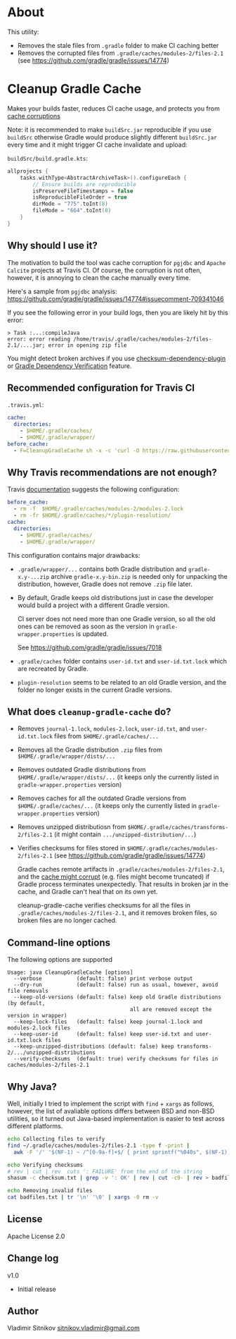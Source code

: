 About
=====

This utility:
* Removes the stale files from `.gradle` folder to make CI caching better
* Removes the corrupted files from `.gradle/caches/modules-2/files-2.1` (see https://github.com/gradle/gradle/issues/14774)

Cleanup Gradle Cache
====================

Makes your builds faster, reduces CI cache usage, and protects you from [cache corruptions](https://github.com/gradle/gradle/issues/14774)

Note: it is recommended to make `buildSrc.jar` reproducible if you use `buildSrc` otherwise Gradle would produce slightly different
`buildSrc.jar` every time and it might trigger CI cache invalidate and upload:

`buildSrc/build.gradle.kts`:

```kotlin
allprojects {
    tasks.withType<AbstractArchiveTask>().configureEach {
        // Ensure builds are reproducible
        isPreserveFileTimestamps = false
        isReproducibleFileOrder = true
        dirMode = "775".toInt(8)
        fileMode = "664".toInt(8)
    }
}
```

Why should I use it?
----------------

The motivation to build the tool was cache corruption for `pgjdbc` and `Apache Calcite` projects at Travis CI.
Of course, the corruption is not often, however, it is annoying to clean the cache manually every time.

Here's a sample from `pgjdbc` analysis: https://github.com/gradle/gradle/issues/14774#issuecomment-709341046

If you see the following error in your build logs, then you are likely hit by this error:

```
> Task :...:compileJava
error: error reading /home/travis/.gradle/caches/modules-2/files-2.1/....jar; error in opening zip file
```

You might detect broken archives if you use [checksum-dependency-plugin](https://github.com/vlsi/vlsi-release-plugins/tree/master/plugins/checksum-dependency-plugin)
or [Gradle Dependency Verification](https://docs.gradle.org/current/userguide/dependency_verification.html) feature.


Recommended configuration for Travis CI
---------------------------------------

`.travis.yml`:

```yaml
cache:
  directories:
    - $HOME/.gradle/caches/
    - $HOME/.gradle/wrapper/
before_cache:
  - F=CleanupGradleCache sh -x -c 'curl -O https://raw.githubusercontent.com/vlsi/cleanup-gradle-cache/v1.x/$F.java && javac -J-Xmx128m $F.java && java -Xmx128m $F'
```

Why Travis recommendations are not enough?
------------------------------------------

Travis [documentation](https://docs.travis-ci.com/user/languages/java#caching) suggests the following configuration:

```yaml
before_cache:
  - rm -f  $HOME/.gradle/caches/modules-2/modules-2.lock
  - rm -fr $HOME/.gradle/caches/*/plugin-resolution/
cache:
  directories:
    - $HOME/.gradle/caches/
    - $HOME/.gradle/wrapper/
```

This configuration contains major drawbacks:
* `.gradle/wrapper/...` contains both Gradle distribution and `gradle-x.y-...zip` archive
    `gradle-x.y-bin.zip` is needed only for unpacking the distribution, however, Gradle does not remove `.zip` file later.

* By default, Gradle keeps old distributions just in case the developer would build a project with a different Gradle version.

    CI server does not need more than one Gradle version, so all the old ones can be removed as soon as the version in
    `gradle-wrapper.properties` is updated.

    See https://github.com/gradle/gradle/issues/7018

* `.gradle/caches` folder contains `user-id.txt` and `user-id.txt.lock` which are recreated by Gradle.

* `plugin-resolution` seems to be related to an old Gradle version, and the folder no longer exists in the current Gradle versions.


What does `cleanup-gradle-cache` do?
------------------------------------

* Removes `journal-1.lock`, `modules-2.lock`, `user-id.txt`, and `user-id.txt.lock` files from `$HOME/.gradle/caches/...`
* Removes all the Gradle distribution `.zip` files from `$HOME/.gradle/wrapper/dists/...`
* Removes outdated Gradle distributions from `$HOME/.gradle/wrapper/dists/...` (it keeps only the currently listed in `gradle-wrapper.properties` version)
* Removes caches for all the outdated Gradle versions from `$HOME/.gradle/caches/...` (it keeps only the currently listed in `gradle-wrapper.properties` version)
* Removes unzipped distributiosn from `$HOME/.gradle/caches/transforms-2/files-2.1` (it might contain `.../unzipped-distribution/...`)
* Verifies checksums for files stored in `$HOME/.gradle/caches/modules-2/files-2.1` (see https://github.com/gradle/gradle/issues/14774)

    Gradle caches remote artifacts in `.gradle/caches/modules-2/files-2.1`, and the [cache might corrupt](https://github.com/gradle/gradle/issues/14774) (e.g. files might become truncated) if Gradle process
    terminates unexpectedly. That results in broken jar in the cache, and Gradle can't heal that on its own yet.

    cleanup-gradle-cache verifies checksums for all the files in `.gradle/caches/modules-2/files-2.1`, and it removes broken files, so broken files are no longer cached.

Command-line options
--------------------

The following options are supported

```
Usage: java CleanupGradleCache [options]
  --verbose           (default: false) print verbose output
  --dry-run           (default: false) run as usual, however, avoid file removals
  --keep-old-versions (default: false) keep old Gradle distributions (by default, 
                                       all are removed except the version in wrapper)
  --keep-lock-files   (default: false) keep journal-1.lock and modules-2.lock files
  --keep-user-id      (default: false) keep user-id.txt and user-id.txt.lock files
  --keep-unzipped-distributions (default: false) keep transforms-2/.../unzipped-distributions
  --verify-checksums  (default: true) verify checksums for files in caches/modules-2/files-2.1
```

Why Java?
---------

Well, initially I tried to implement the script with `find` + `xargs` as follows, however, the list of avaliable options
differs between BSD and non-BSD utilities, so it turned out Java-based implementation is easier to test across different platforms.

```bash
echo Collecting files to verify
find ~/.gradle/caches/modules-2/files-2.1 -type f -print |
  awk -F '/' '$(NF-1) ~ /^[0-9a-f]+$/ { print sprintf("%040s", $(NF-1))" *"$0 }' > checksum.txt

echo Verifying checksums
# rev | cut | rev  cuts ': FAILURE' from the end of the string
shasum -c checksum.txt | grep -v ': OK' | rev | cut -c9- | rev > badfiles.txt

echo Removing invalid files
cat badfiles.txt | tr '\n' '\0' | xargs -0 rm -v
```

License
-------
Apache License 2.0

Change log
----------
v1.0
* Initial release

Author
------
Vladimir Sitnikov <sitnikov.vladimir@gmail.com>
